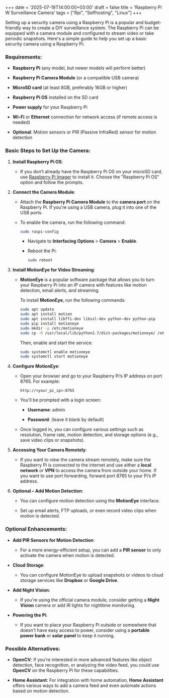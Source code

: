 +++
date = '2025-07-19T14:00:00+03:00'
draft = false
title = 'Raspberry Pi W Surveillance Camera'
tags = ["Rpi", "Selfhosting", "Linux"]
+++

Setting up a security camera using a Raspberry Pi is a popular and budget-friendly way to create a DIY surveillance system. The Raspberry Pi can be equipped with a camera module and configured to stream video or take periodic snapshots. Here's a simple guide to help you set up a basic security camera using a Raspberry Pi:

### Requirements:

- **Raspberry Pi** (any model, but newer models will perform better)
    
- **Raspberry Pi Camera Module** (or a compatible USB camera)
    
- **MicroSD card** (at least 8GB, preferably 16GB or higher)
    
- **Raspberry Pi OS** installed on the SD card
    
- **Power supply** for your Raspberry Pi
    
- **Wi-Fi** or **Ethernet** connection for network access (if remote access is needed)
    
- **Optional**: Motion sensors or PIR (Passive InfraRed) sensor for motion detection
    

### Basic Steps to Set Up the Camera:

1. **Install Raspberry Pi OS**:
    
    - If you don’t already have the Raspberry Pi OS on your microSD card, use [Raspberry Pi Imager](https://www.raspberrypi.org/software/) to install it. Choose the "Raspberry Pi OS" option and follow the prompts.
        
2. **Connect the Camera Module**:
    
    - Attach the **Raspberry Pi Camera Module** to the **camera port** on the Raspberry Pi. If you're using a USB camera, plug it into one of the USB ports.
        
    - To enable the camera, run the following command:
        
        ```bash
        sudo raspi-config
        ```
        
        - Navigate to **Interfacing Options** > **Camera** > **Enable**.
            
        - Reboot the Pi:
            
            ```bash
            sudo reboot
            ```
            
3. **Install MotionEye for Video Streaming**:
    
    - **MotionEye** is a popular software package that allows you to turn your Raspberry Pi into an IP camera with features like motion detection, email alerts, and streaming.
        
        To install **MotionEye**, run the following commands:
        
        ```bash
        sudo apt update
        sudo apt install motion
        sudo apt install libffi-dev libssl-dev python-dev python-pip
        sudo pip install motioneye
        sudo mkdir -p /etc/motioneye
        sudo cp -R /usr/local/lib/python2.7/dist-packages/motioneye/ /etc/motioneye
        ```
        
        Then, enable and start the service:
        
        ```bash
        sudo systemctl enable motioneye
        sudo systemctl start motioneye
        ```
        
4. **Configure MotionEye**:
    
    - Open your browser and go to your Raspberry Pi’s IP address on port 8765. For example:
        
        ```
        http://<your_pi_ip>:8765
        ```
        
    - You'll be prompted with a login screen:
        
        - **Username**: admin
            
        - **Password**: (leave it blank by default)
            
    - Once logged in, you can configure various settings such as resolution, frame rate, motion detection, and storage options (e.g., save video clips or snapshots).
        
5. **Accessing Your Camera Remotely**:
    
    - If you want to view the camera stream remotely, make sure the Raspberry Pi is connected to the internet and use either a **local network** or **VPN** to access the camera from outside your home. If you want to use port forwarding, forward port 8765 to your Pi’s IP address.
        
6. **Optional – Add Motion Detection**:
    
    - You can configure motion detection using the **MotionEye** interface.
        
    - Set up email alerts, FTP uploads, or even record video clips when motion is detected.
        

### Optional Enhancements:

- **Add PIR Sensors for Motion Detection**:
    
    - For a more energy-efficient setup, you can add a **PIR sensor** to only activate the camera when motion is detected.
        
- **Cloud Storage**:
    
    - You can configure MotionEye to upload snapshots or videos to cloud storage services like **Dropbox** or **Google Drive**.
        
- **Add Night Vision**:
    
    - If you're using the official camera module, consider getting a **Night Vision** camera or add IR lights for nighttime monitoring.
        
- **Powering the Pi**:
    
    - If you want to place your Raspberry Pi outside or somewhere that doesn't have easy access to power, consider using a **portable power bank** or **solar panel** to keep it running.
        

### Possible Alternatives:

- **OpenCV**: If you're interested in more advanced features like object detection, face recognition, or analyzing the video feed, you could use **OpenCV** on the Raspberry Pi for these capabilities.
    
- **Home Assistant**: For integration with home automation, **Home Assistant** offers various ways to add a camera feed and even automate actions based on motion detection.